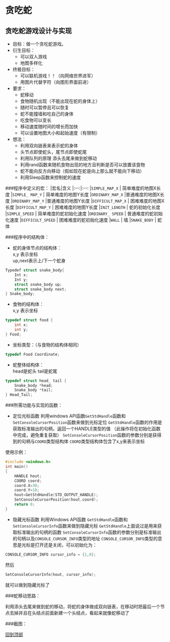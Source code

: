贪吃蛇
========

贪吃蛇游戏设计与实现
--------
* 目标：做一个贪吃蛇游戏。
* 衍生目标：
  * 可以双人游戏
  * 地图多样化
* 终极目标：
  * 可以联机游戏！！（向网络世界进军）
  * 用图片代替字符（向图形界面前进）
* 要求：
  * 蛇移动
  * 食物随机出现（不能出现在蛇的身体上）
  * 随时可以暂停且可以恢复
  * 蛇不能撞墙和吃自己的身体
  * 吃食物可以变长
  * 移动速度随时间的增长而加快
  * 可以设置地图大小和起始速度（有限制）
* 想法：
  * 利用双向链表来表示蛇的身体
  * 头节点即使蛇头，尾节点即使蛇尾
  * 利用队列的原理 添头去尾来做到蛇移动
  * 利用rand函数来随机食物出现的地方且判断是否可以放置该食物
  * 蛇不能向反方向移动（假如现在蛇是向上那么就不能向下移动）
  * 利用Sleep函数来控制蛇的速度

###程序中定义的宏：
|宏名|含义
|:--:|:--:
|`SIMPLE_MAP_X`    |   简单难度的地图X长度
|`SIMPLE_ MAP_Y`   |  简单难度的地图Y长度
|`ORDINARY_MAP_X`  |普通难度的地图X长度
|`ORDINARY_MAP_Y`  |普通难度的地图Y长度
|`DIFFICULT_MAP_X` |  困难难度的地图X长度
|`DIFFICULT_MAP_Y` |  困难难度的地图Y长度
|`INIT_LENGTH`     |   蛇的初始化长度
|`SIMPLE_SPEED`    |   简单难度的蛇初始化速度
|`ORDINARY_ SPEED` |  普通难度的蛇初始化速度
|`DIFFICULT_SPEED` |   困难难度的蛇初始化速度
|`WALL`            |    墙
|`SNAKE_BODY`      |  蛇体

###程序中的结构体：

* 蛇的身体节点的结构体：<br>
x,y 表示坐标 <br>
up,next表示上/下一个蛇身

```c
Typedef struct snake_body{
    Int x;
    Int y;
    struct snake_body up;
    struct snake_body next;
} Snake_body;
```

* 食物的结构体：<br>
x,y 表示坐标

```c
typedef struct food {
    int x;
    int y;
} Food; 
```

* 坐标类型：（与食物的结构体相同）

```c
typedef Food Coordinate;
```

* 蛇整体结构体：<br>
  head是蛇头
  tail是蛇尾
  
```c
typedef struct head_ tail {
    Snake_body *head;
    Snake_body *tail;
} Head_Tail;
```

###所需功能与实现的函数：

* 定位光标函数
利用windows API函数`GetStdHandle`函数和`SetConsoleCursorPosition`函数来做到光标定位
`GetStdHandle`函数的作用是获取标准输出的句柄，返回一个HANDLE类型的值  （此操作将在初始化函数中完成，避免重复获取）
`SetConsoleCursorPosition`函数的参数分别是获得到的句柄与`COORD`类型结构体
`COORD`类型结构体包含了x,y来表示坐标

使用示例：

```c
#include <windows.h>
int main()
{
    HANDLE hout;
    COORD coord;
    coord.X=30;
    coord.Y=10;
    hout=GetStdHandle(STD_OUTPUT_HANDLE);
    SetConsoleCursorPosition(hout,coord); 
    return 0;
}
```

* 隐藏光标函数
利用Windows API函数
    `GetStdHandle`函数和`SetConsoleCursorInfo`函数来做到隐藏光标
`GetStdHandle`上面说过是用来获取标准输出的句柄的函数
`SetConsoleCursorInfo`函数的参数分别是标准输出的句柄以及`CONSOLE_CURSOR_INFO`类型的地址
`CONSOLE_CURSOR_INFO`类型的意思是光标是打开还是关闭，可以初始化为：

```c
CONSOLE_CURSOR_INFO cursor_info = {1,0};
```
然后
```c
SetConsoleCursorInfo(hout, cursor_info);
```

就可以做到隐藏光标了

###蛇移动思路：

利用添头去尾来做到蛇的移动，将蛇的身体做成双向链表，在移动时把最后一个节点去掉并且在头结点前面新建一个头结点，看起来就像蛇移动了

###截图：

[回到顶部](#贪吃蛇)
